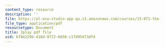 ```yaml
---
content_type: resource
description: ''
file: https://ol-ocw-studio-app-qa.s3.amazonaws.com/courses/15-071-the-analytics-edge-spring-2017/bf8e229b418d97720d50c17d95473dfd_X3dLfxatijE.pdf
file_type: application/pdf
resourcetype: Document
title: 3play pdf file
uid: bf8e229b-418d-9772-0d50-c17d95473dfd
---
```


